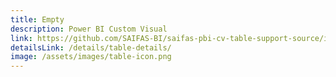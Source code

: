 ```yaml
---
title: Empty
description: Power BI Custom Visual
link: https://github.com/SAIFAS-BI/saifas-pbi-cv-table-support-source/issues
detailsLink: /details/table-details/
image: /assets/images/table-icon.png
---
```

